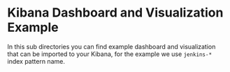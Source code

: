 # Kibana Dashboard and Visualization Example

In this sub directories you can find example dashboard and visualization that
can be imported to your Kibana, for the example we use `jenkins-*` index pattern
name.